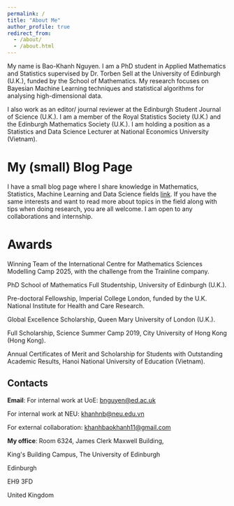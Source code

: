 ```yaml
---
permalink: /
title: "About Me"
author_profile: true
redirect_from: 
  - /about/
  - /about.html
---
```


My name is Bao-Khanh Nguyen. I am a PhD student in Applied Mathematics and Statistics supervised by Dr. Torben Sell at the University of Edinburgh (U.K.), funded by the School of Mathematics. My research focuses on Bayesian Machine Learning techniques and statistical algorithms for analysing high-dimensional data. 

I also work as an editor/ journal reviewer at the Edinburgh Student Journal of Science (U.K.).  I am a member of the Royal Statistics Society (U.K.) and the Edinburgh Mathematics Society (U.K.). I am holding a position as a Statistics and Data Science Lecturer at National Economics University (Vietnam).  

My (small) Blog Page
======
I have a small blog page where I share knowledge in Mathematics, Statistics, Machine Learning and Data Science fields [link](https://sites.google.com/view/bao-khanh-nguyen/homepage). If you have the same interests and want to read more about topics in the field along with tips when doing research, you are all welcome. I am open to any collaborations and internship.

Awards
======
Winning Team of the International Centre for Mathematics Sciences Modelling Camp 2025, with the challenge from the Trainline company.

PhD School of Mathematics Full Studentship, University of Edinburgh (U.K.).

Pre-doctoral Fellowship, Imperial College London, funded by the U.K. National Institute for Health and Care Research.

Global Excellence Scholarship, Queen Mary University of London (U.K.).

Full Scholarship, Science Summer Camp 2019, City University of Hong Kong (Hong Kong).

Annual Certificates of Merit and Scholarship for Students with Outstanding Academic Results, Hanoi National University of Education (Vietnam).

Contacts
------
**Email**: 
For internal work at UoE: bnguyen@ed.ac.uk  

For internal work at NEU: khanhnb@neu.edu.vn  

For external collaboration: khanhbaokhanh11@gmail.com

**My office**: 
Room 6324, James Clerk Maxwell Building, 

King's Building Campus, The University of Edinburgh 

Edinburgh 

EH9 3FD

United Kingdom 

